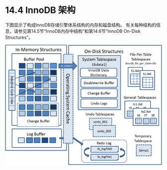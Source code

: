 # 14.4 InnoDB 架构

下图显示了构成InnoDB存储引擎体系结构的内存和磁盘结构。 有关每种结构的信息，请参见第14.5节“InnoDB内存中结构”和第14.6节“InnoDB On-Disk Structures”。

![](../.gitbook/assets/image.png)

